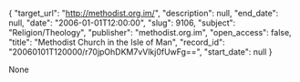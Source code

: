 {
  "target_url": "http://methodist.org.im/", 
  "description": null, 
  "end_date": null, 
  "date": "2006-01-01T12:00:00", 
  "slug": 9106, 
  "subject": "Religion/Theology", 
  "publisher": "methodist.org.im", 
  "open_access": false, 
  "title": "Methodist Church in the Isle of Man", 
  "record_id": "20060101T120000/r70jpOhDKM7vVlkj0fUwFg==", 
  "start_date": null
}

None